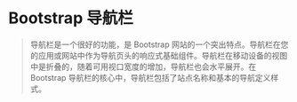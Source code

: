 # Bootstrap 导航栏
> 导航栏是一个很好的功能，是 Bootstrap 网站的一个突出特点。导航栏在您的应用或网站中作为导航页头的响应式基础组件。导航栏在移动设备的视图中是折叠的，随着可用视口宽度的增加，导航栏也会水平展开。在 Bootstrap 导航栏的核心中，导航栏包括了站点名称和基本的导航定义样式。
